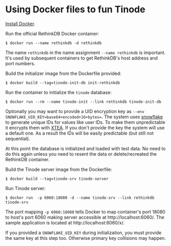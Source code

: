 # Using Docker files to fun Tinode

[Install Docker](http://docs.docker.com/engine/installation/).

Run the official RethinkDB Docker container:

```
$ docker run --name rethinkdb -d rethinkdb
```
The name `rethinkdb` in the name assignment `--name rethinkdb` is important. It's used by subsequent containers to get RethinkDB's host address and port numbers.

Build the initializer image from the Dockerfile provided:
```
$ docker build --tag=tinode-init-db init-rethinkdb
```

Run the container to initialize the `tinode` database:
```
$ docker run --rm --name tinode-init --link rethinkdb tinode-init-db

```
Optionally you may want to provide a UID encryption key as `--env SNOWFLAKE_UID_KEY=base64+encoded+16+bytes=`. The system uses [snowflake](https://github.com/tinode/snowflake) to generate unique IDs for values like user IDs. To make them unpredictable it encrypts them with [XTEA](https://en.wikipedia.org/wiki/XTEA). If you don't provide the key the system will use a default one. As a result the IDs will be easily predictable (but still not sequential).

At this point the database is initialized and loaded with test data. No need to do this again unless you need to resent the data or delete/recreated the RethinkDB container.

Build the Tinode server image from the Dockerfile:
```
$ docker build --tag=tinode-srv tinode-server
```

Run Tinode server:
```
$ docker run  -p 6060:18080 -d --name tinode-srv --link rethinkdb tinode-srv

```
The port mapping `-p 6060:18080` tells Docker to map container's port 18080 to host's port 6060 making server accessible at http://localhost:6060/. The sample application is located at http://localhost:6060/x/.

If you provided a `SNOWFLAKE_UID_KEY` during initialization, you must provide the same key at this step too. Otherwise primary key collisions may happen.
